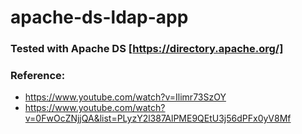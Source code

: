 # apache-ds-ldap-app

### Tested with Apache DS [https://directory.apache.org/]

### Reference: 
- https://www.youtube.com/watch?v=Ilimr73SzOY
- https://www.youtube.com/watch?v=0FwOcZNjjQA&list=PLyzY2l387AlPME9QEtU3j56dPFx0yV8Mf
